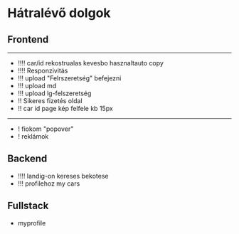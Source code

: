 # **Hátralévő dolgok** 

## Frontend


---
- !!!! car/id rekostrualas kevesbo hasznaltauto copy  <br>
- !!!! Responzivitás <br>
- !!! upload "Felrszeretség" befejezni <br>
- !!! upload md <br>
- !!! upload lg-felszeretség <br>
- !! Sikeres fizetés oldal <br>
- !! car id page kép felfele kb 15px <br>
---
- ! fiokom "popover" <br>
- ! reklámok <br>



## Backend

- !!!! landig-on kereses bekotese <br>
- !!! profilehoz my cars <br>


## Fullstack

- myprofile

